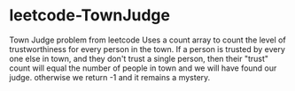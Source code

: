 # leetcode-TownJudge
Town Judge problem from leetcode
Uses a count array to count the level of trustworthiness for every person in the town. If a person is trusted by every one else in town, and they don't trust a single person, then their "trust" count will equal the number of people in town and we will have found our judge. otherwise we return -1 and it remains a mystery. 
